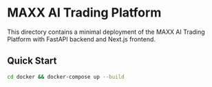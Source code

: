 # MAXX AI Trading Platform

This directory contains a minimal deployment of the MAXX AI Trading Platform with FastAPI backend and Next.js frontend.

## Quick Start

```bash
cd docker && docker-compose up --build
```
